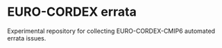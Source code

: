 # EURO-CORDEX errata

Experimental repository for collecting EURO-CORDEX-CMIP6 automated errata issues.
